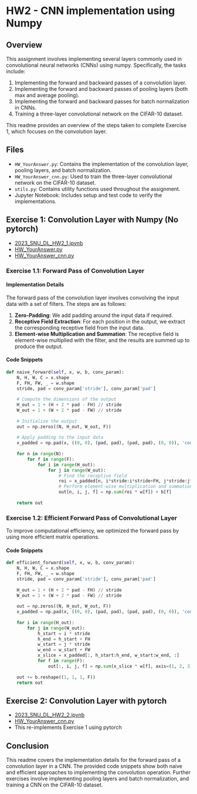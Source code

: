 # HW2 - CNN implementation using Numpy

## Overview

This assignment involves implementing several layers commonly used in convolutional neural networks (CNNs) using numpy. Specifically, the tasks include:

1. Implementing the forward and backward passes of a convolution layer.
2. Implementing the forward and backward passes of pooling layers (both max and average pooling).
3. Implementing the forward and backward passes for batch normalization in CNNs.
4. Training a three-layer convolutional network on the CIFAR-10 dataset.

This readme provides an overview of the steps taken to complete Exercise 1, which focuses on the convolution layer.

## Files

- `HW_YourAnswer.py`: Contains the implementation of the convolution layer, pooling layers, and batch normalization.
- `HW_YourAnswer_cnn.py`: Used to train the three-layer convolutional network on the CIFAR-10 dataset.
- `utils.py`: Contains utility functions used throughout the assignment.
- Jupyter Notebook: Includes setup and test code to verify the implementations.

## Exercise 1: Convolution Layer with Numpy (No pytorch)
- [2023_SNU_DL_HW2_1.ipynb](https://github.com/jaewonlee16/Introduction-to-Deep-Learning/blob/master/HW2_student/2023_SNU_DL_HW2_1.ipynb)
- [HW_YourAnswer.py](https://github.com/jaewonlee16/Introduction-to-Deep-Learning/blob/master/HW2_student/HW_YourAnswer.py)
- [HW_YourAnswer_cnn.py](https://github.com/jaewonlee16/Introduction-to-Deep-Learning/blob/master/HW2_student/HW_YourAnswer_cnn.py)
  
### Exercise 1.1: Forward Pass of Convolution Layer

#### Implementation Details

The forward pass of the convolution layer involves convolving the input data with a set of filters. The steps are as follows:

1. **Zero-Padding**: We add padding around the input data if required.
2. **Receptive Field Extraction**: For each position in the output, we extract the corresponding receptive field from the input data.
3. **Element-wise Multiplication and Summation**: The receptive field is element-wise multiplied with the filter, and the results are summed up to produce the output.

#### Code Snippets

```python
def naive_forward(self, x, w, b, conv_param):
    N, H, W, C = x.shape
    F, FH, FW, _ = w.shape
    stride, pad = conv_param['stride'], conv_param['pad']
    
    # Compute the dimensions of the output
    H_out = 1 + (H + 2 * pad - FH) // stride
    W_out = 1 + (W + 2 * pad - FW) // stride
    
    # Initialize the output
    out = np.zeros((N, H_out, W_out, F))
    
    # Apply padding to the input data
    x_padded = np.pad(x, ((0, 0), (pad, pad), (pad, pad), (0, 0)), 'constant')
    
    for n in range(N):
        for f in range(F):
            for i in range(H_out):
                for j in range(W_out):
                    # Find the receptive field
                    roi = x_padded[n, i*stride:i*stride+FH, j*stride:j*stride+FW, :]
                    # Perform element-wise multiplication and summation
                    out[n, i, j, f] = np.sum(roi * w[f]) + b[f]
    
    return out
```

### Exercise 1.2: Efficient Forward Pass of Convolutional Layer

To improve computational efficiency, we optimized the forward pass by using more efficient matrix operations.

#### Code Snippets

```python
def efficient_forward(self, x, w, b, conv_param):
    N, H, W, C = x.shape
    F, FH, FW, _ = w.shape
    stride, pad = conv_param['stride'], conv_param['pad']
    
    H_out = 1 + (H + 2 * pad - FH) // stride
    W_out = 1 + (W + 2 * pad - FW) // stride
    
    out = np.zeros((N, H_out, W_out, F))
    x_padded = np.pad(x, ((0, 0), (pad, pad), (pad, pad), (0, 0)), 'constant')
    
    for i in range(H_out):
        for j in range(W_out):
            h_start = i * stride
            h_end = h_start + FH
            w_start = j * stride
            w_end = w_start + FW
            x_slice = x_padded[:, h_start:h_end, w_start:w_end, :]
            for f in range(F):
                out[:, i, j, f] = np.sum(x_slice * w[f], axis=(1, 2, 3))
    
    out += b.reshape((1, 1, 1, F))
    return out
```

## Exercise 2: Convolution Layer with pytorch
- [2023_SNU_DL_HW2_2.ipynb](https://github.com/jaewonlee16/Introduction-to-Deep-Learning/blob/master/HW2_student/2023_SNU_DL_HW2_2.ipynb)
- [HW_YourAnswer_cnn.py](https://github.com/jaewonlee16/Introduction-to-Deep-Learning/blob/master/HW2_student/HW_YourAnswer_cnn.py)
- This re-implements Exercise 1 using pytorch

## Conclusion

This readme covers the implementation details for the forward pass of a convolution layer in a CNN. 
The provided code snippets show both naive and efficient approaches to implementing the convolution operation. 
Further exercises involve implementing pooling layers and batch normalization, and training a CNN on the CIFAR-10 dataset.
